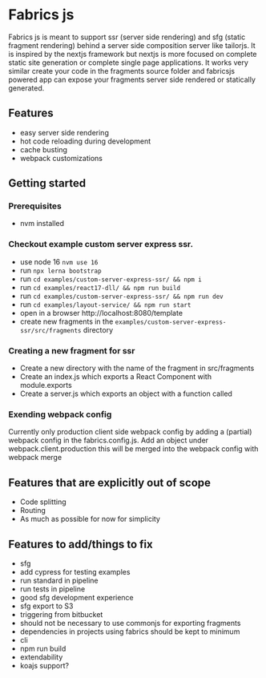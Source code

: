 # Fabrics js

Fabrics js is meant to support ssr (server side rendering) and sfg (static fragment rendering) behind a server side composition
server like tailorjs. It is inspired by the nextjs framework but nextjs is more focused on complete static site generation or
complete single page applications. It works very similar create your code in the fragments source folder and fabricsjs powered
app can expose your fragments server side rendered or statically generated.

## Features
- easy server side rendering
- hot code reloading during development
- cache busting
- webpack customizations

## Getting started

### Prerequisites
- nvm installed

### Checkout example custom server express ssr.
- use node 16 `nvm use 16`
- run `npx lerna bootstrap`
- run `cd examples/custom-server-express-ssr/ && npm i`
- run `cd examples/react17-dll/ && npm run build`
- run `cd examples/custom-server-express-ssr/ && npm run dev`
- run `cd examples/layout-service/ && npm run start`
- open in a browser http://localhost:8080/template
- create new fragments in the `examples/custom-server-express-ssr/src/fragments` directory

### Creating a new fragment for ssr
- Create a new directory with the name of the fragment in src/fragments
- Create an index.js which exports a React Component with module.exports
- Create a server.js which exports an object with a function called 

### Exending webpack config

Currently only production client side webpack config by adding a (partial) webpack config in the fabrics.config.js.
Add an object under webpack.client.production this will be merged into the webpack config with webpack merge

## Features that are explicitly out of scope
- Code splitting
- Routing
- As much as possible for now for simplicity

## Features to add/things to fix
- sfg
- add cypress for testing examples
- run standard in pipeline
- run tests in pipeline
- good sfg development experience
- sfg export to S3
- triggering  from bitbucket  
- should not be necessary to use commonjs for exporting fragments
- dependencies in projects using fabrics should be kept to minimum
- cli
- npm run build  
- extendability
- koajs support?